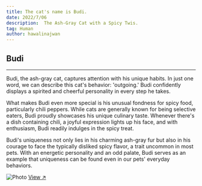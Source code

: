 ```yaml
---
title: The cat's name is Budi.
date: 2022/7/06
description:  The Ash-Gray Cat with a Spicy Twis.
tag: Human
author: hawalinajwan
---
```


## Budi


---


Budi, the ash-gray cat, captures attention with his unique habits. In just one word, we can describe this cat's behavior: 'outgoing.' Budi confidently displays a spirited and cheerful personality in every step he takes.

What makes Budi even more special is his unusual fondness for spicy food, particularly chili peppers. While cats are generally known for being selective eaters, Budi proudly showcases his unique culinary taste. Whenever there's a dish containing chili, a joyful expression lights up his face, and with enthusiasm, Budi readily indulges in the spicy treat.

Budi's uniqueness not only lies in his charming ash-gray fur but also in his courage to face the typically disliked spicy flavor, a trait uncommon in most pets. With an energetic personality and an odd palate, Budi serves as an example that uniqueness can be found even in our pets' everyday behaviors.

<Image
  src="/images/budi.jpg"
  alt="Photo"
  width={562}
  height={375}
  priority
  className="next-image"
/>
[View ↗](/images/budi.jpg)